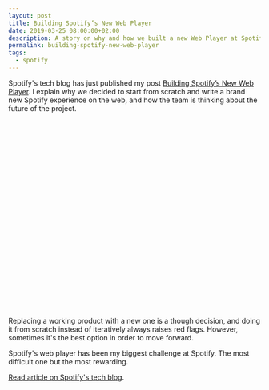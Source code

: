 ```yaml
---
layout: post
title: Building Spotify’s New Web Player
date: 2019-03-25 08:00:00+02:00
description: A story on why and how we built a new Web Player at Spotify. Or how re-writing can be a good decision if risks are minimized and solutions properly validated.
permalink: building-spotify-new-web-player
tags:
  - spotify
---
```


Spotify's tech blog has just published my post [Building Spotify’s New Web Player](https://labs.spotify.com/2019/03/25/building-spotifys-new-web-player/). I explain why we decided to start from scratch and write a brand new Spotify experience on the web, and how the team is thinking about the future of the project.

<div style="position:relative;padding-bottom:75%;margin-bottom:1rem">
<a href="https://labs.spotify.com/2019/03/25/building-spotifys-new-web-player/"><img
    style="max-width:100%; border: 0;position:absolute;top:0;left:0"
    sizes="(max-width: 768px) 100vw, 684px"
    srcset="https://res.cloudinary.com/jmperez/image/upload/w_auto:100:400,f_auto/v1554482735/spotify-new-web-player_wynfik.jpg 400w, https://res.cloudinary.com/jmperez/image/upload/w_auto:100:800,f_auto/v1554482735/spotify-new-web-player_wynfik.jpg 800w, https://res.cloudinary.com/jmperez/image/upload/w_auto:100:1200,f_auto/v1554482735/spotify-new-web-player_wynfik.jpg 1200w, https://res.cloudinary.com/jmperez/image/upload/w_auto:100:1400,f_auto/v1554482735/spotify-new-web-player_wynfik.jpg 1400w"
    src="https://res.cloudinary.com/jmperez/image/upload/w_auto:100:684,f_auto/v1554482735/spotify-new-web-player_wynfik.jpg"
    alt="" /></a>
</div>

Replacing a working product with a new one is a though decision, and doing it from scratch instead of iteratively always raises red flags. However, sometimes it's the best option in order to move forward.

Spotify's web player has been my biggest challenge at Spotify. The most difficult one but the most rewarding.

[Read article on Spotify's tech blog](https://labs.spotify.com/2019/03/25/building-spotifys-new-web-player/).

<!-- more -->
